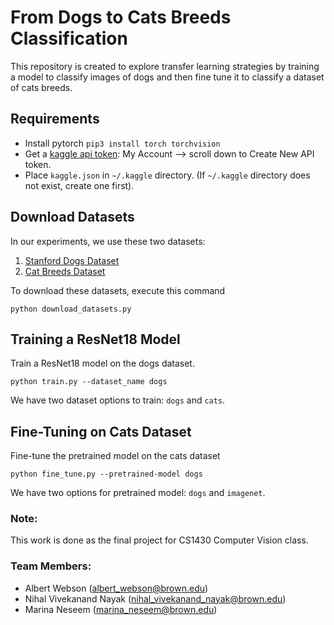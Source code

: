 # From Dogs to Cats Breeds Classification
This repository is created to explore transfer learning strategies by training a model to classify images of dogs and then fine tune it to classify a dataset of cats breeds.

## Requirements
- Install pytorch `pip3 install torch torchvision`
- Get a [kaggle api token](https://www.kaggle.com/docs/api): My Account --> scroll down to Create New API token.
- Place `kaggle.json` in `~/.kaggle` directory. (If `~/.kaggle` directory does not exist, create one first).

## Download Datasets
In our experiments, we use these two datasets: 
1. [Stanford Dogs Dataset](https://www.kaggle.com/jessicali9530/stanford-dogs-dataset)
2. [Cat Breeds Dataset](https://www.kaggle.com/ma7555/cat-breeds-dataset#cats.csv)

To download these datasets, execute this command
```
python download_datasets.py
```

## Training a ResNet18 Model
Train a ResNet18 model on the dogs dataset.

```
python train.py --dataset_name dogs
```
We have two dataset options to train: `dogs` and `cats`.

## Fine-Tuning on Cats Dataset
Fine-tune the pretrained model on the cats dataset

```
python fine_tune.py --pretrained-model dogs
```
We have two options for pretrained model: `dogs` and `imagenet`. 


### Note:
This work is done as the final project for CS1430 Computer Vision class.

### Team Members:
- Albert Webson (albert_webson@brown.edu)
- Nihal Vivekanand Nayak (nihal_vivekanand_nayak@brown.edu)
- Marina Neseem (marina_neseem@brown.edu)
